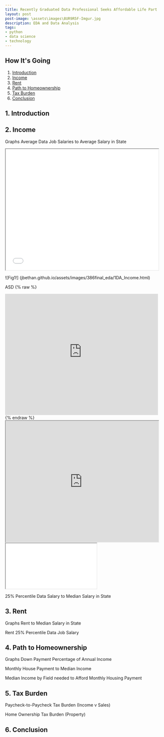 ```yaml
---
title: Recently Graduated Data Professional Seeks Affordable Life Part 2
layout: post
post-image: \assets\images\8UR9R5F-Imgur.jpg
description: EDA and Data Analysis
tags:
- python
- data science
- technology
---
```


## How It's Going

1. [Introduction](#1-introduction)
2. [Income](#2-income)
3. [Rent](#3-rent)
4. [Path to Homeownership](#4-path-to-homeownership)
5. [Tax Burden](#3-tax-burden)
6. [Conclusion](#6-conclusion)


## 1. Introduction

## 2. Income

Graphs
Average Data Job Salaries to Average Salary in State
<iframe src="jbethan.github.io/assets/images/386final_eda/1DA_Income.html" width="100%" height="400px"></iframe>

![Fig1!] (jbethan.github.io/assets/images/386final_eda/1DA_Income.html)

ASD
{% raw %}
<iframe frameborder="no" marginwidth="0" marginheight="0" width="100%" height="400px" src="https://raw.githubusercontent.com/jbethan/finalproj_state_affordability/main/DA_Income.html"></iframe>
{% endraw %}


<iframe src="https://github.com/jbethan/jbethan.github.io/blob/jbethan.github.io/assets/images/386final_eda/1DA_Income.html" width="100%" height="400px"></iframe>

<iframe src="jbethan.github.io/assets/images
/chart1.png"></iframe>

25% Percentile Data Salary to Median Salary in State

## 3. Rent

Graphs
Rent to Median Salary in State

Rent 25% Percentile Data Job Salary

## 4. Path to Homeownership

Graphs
Down Payment Percentage of Annual Income

Monthly House Payment to Median Income

Median Income by Field needed to Afford Monthly Housing Payment

## 5. Tax Burden

Paycheck-to-Paycheck Tax Burden (Income v Sales)

Home Ownership Tax Burden (Property)


## 6. Conclusion